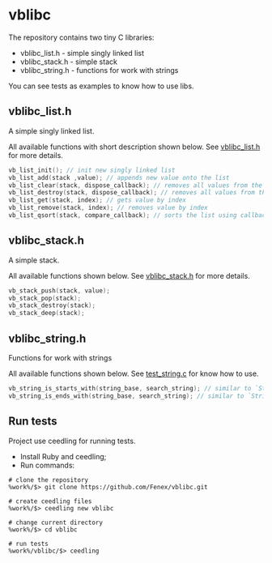 # vblibc
The repository contains two tiny C libraries: 
* vblibc_list.h - simple singly linked list
* vblibc_stack.h - simple stack
* vblibc_string.h - functions for work with strings

You can see tests as examples to know how to use libs.

## vblibc_list.h
A simple singly linked list.

All available functions with short description shown below.
See [vblibc_list.h](/src/vblibc_list.h) for more details.
```C
vb_list_init(); // init new singly linked list
vb_list_add(stack ,value); // appends new value onto the list
vb_list_clear(stack, dispose_callback); // removes all values from the list
vb_list_destroy(stack, dispose_callback); // removes all values from the list and destroys the list
vb_list_get(stack, index); // gets value by index
vb_list_remove(stack, index); // removes value by index
vb_list_qsort(stack, compare_callback); // sorts the list using callback compare function
```

## vblibc_stack.h
A simple stack.

All available functions shown below.
See [vblibc_stack.h](/src/vblibc_stack.h) for more details.
```C
vb_stack_push(stack, value);
vb_stack_pop(stack);
vb_stack_destroy(stack);
vb_stack_deep(stack);
```

## vblibc_string.h
Functions for work with strings

All available functions shown below.
See [test_string.c](/test/test_string.c) for know how to use.
```C
vb_string_is_starts_with(string_base, search_string); // similar to `String.prototype.startsWith` in JavaScript
vb_string_is_ends_with(string_base, search_string); // similar to `String.prototype.endsWith` in JavaScript
```

## Run tests
Project use ceedling for running tests.

* Install Ruby and ceedling;
* Run commands:
```
# clone the repository
%work%/$> git clone https://github.com/Fenex/vblibc.git 

# create ceedling files
%work%/$> ceedling new vblibc

# change current directory
%work%/$> cd vblibc

# run tests
%work%/vblibc/$> ceedling
```
